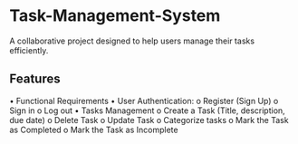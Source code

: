 # Task-Management-System
A collaborative project designed to help users manage their tasks efficiently.

## Features
•	Functional Requirements
•	User Authentication:
o	 Register (Sign Up)
o	 Sign in
o	 Log out
•	Tasks Management 
o	Create a Task (Title, description, due date)
o	Delete Task 
o	Update Task
o	Categorize tasks
o	Mark the Task as Completed 
o	Mark the Task as Incomplete
